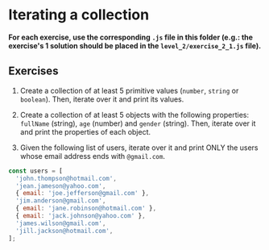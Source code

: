 # Iterating a collection

**For each exercise, use the corresponding `.js` file in this folder (e.g.: the exercise's 1 solution should be placed in the `level_2/exercise_2_1.js` file).**

## Exercises

1. Create a collection of at least 5 primitive values (`number`, `string` or `boolean`). Then, iterate over it and print its values.

2. Create a collection of at least 5 objects with the following properties: `fullName` (string), `age` (number) and `gender` (string). Then, iterate over it and print the properties of each object.

3. Given the following list of users, iterate over it and print ONLY the users whose email address ends with `@gmail.com`.

```javascript
const users = [
  'john.thompson@hotmail.com',
  'jean.jameson@yahoo.com',
  { email: 'joe.jefferson@gmail.com' },
  'jim.anderson@gmail.com',
  { email: 'jane.robinson@hotmail.com' },
  { email: 'jack.johnson@yahoo.com' },
  'james.wilson@gmail.com',
  'jill.jackson@hotmail.com',
];
```